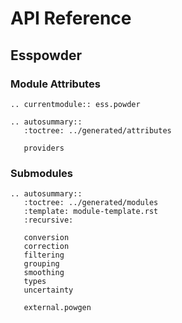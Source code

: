 # API Reference

## Esspowder

### Module Attributes
```{eval-rst}
.. currentmodule:: ess.powder

.. autosummary::
   :toctree: ../generated/attributes

   providers
```

### Submodules

```{eval-rst}
.. autosummary::
   :toctree: ../generated/modules
   :template: module-template.rst
   :recursive:

   conversion
   correction
   filtering
   grouping
   smoothing
   types
   uncertainty

   external.powgen
```
